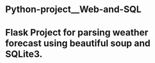 # Python-project__Web-and-SQL
# Flask Project for parsing weather forecast using beautiful soup and SQLite3.

